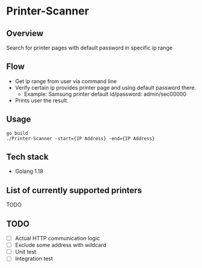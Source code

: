 # Printer-Scanner

## Overview
Search for printer pages with default password in specific ip range

## Flow
- Get ip range from user via command line
- Verify certain ip provides printer page and using default password there.
  - Example: Samsung printer default id/password: admin/sec00000
- Prints user the result.

## Usage
```
go build
./Printer-Scanner -start={IP Address} -end={IP Address}
```

## Tech stack
 - Golang 1.18

## List of currently supported printers
TODO

## TODO
 - [ ] Actual HTTP communication logic
 - [ ] Exclude some address with wildcard
 - [ ] Unit test
 - [ ] Integration test

